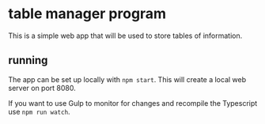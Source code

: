 # table manager program

This is a simple web app that will be used to store tables of information.

## running

The app can be set up locally with `npm start`.  This will create a local web server on port 8080.

If you want to use Gulp to monitor for changes and recompile the Typescript use `npm run watch`.
